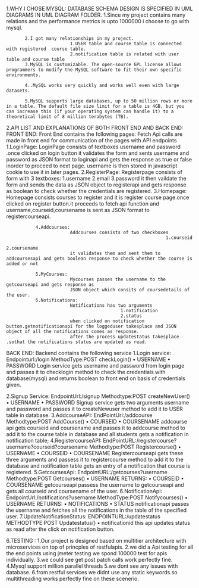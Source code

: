 1.WHY I CHOSE MYSQL:
           DATABASE SCHEMA DESIGN IS SPECIFIED IN UML DIAGRAMS IN UML DIAGRAM FOLDER. 
           1.Since my project contains many relations and the performance metrics is upto 1000000 i choose to go with mysql.
           
           2.I got many relationships in my project.
                            1.USER table and course table is connected with registered  course table.
                            2.notification table is related with user table and course table  
           3.MySQL is customizable. The open-source GPL license allows programmers to modify the MySQL software to fit their own specific environments.
           
           4..MySQL works very quickly and works well even with large datasets.
           
           5.MySQL supports large databases, up to 50 million rows or more in a table. The default file size limit for a table is 4GB, but you can increase this (if your operating system can handle it) to a theoretical limit of 8 million terabytes (TB).
2.API LIST AND EXPLANATIONS OF BOTH FRONT END AND BACK END:
   FRONT END:
   Front End contains the following pages:
              Fetch Api calls are made in front end for communication of the pages with API endpoints 
               1.LoginPage:
                            LoginPage consists of textboxes username and password .once clicked on login
                            button it validates the form and sents username and password as JSON format to 
                            loginapi and gets the response as true or false inorder to proceed to next page.
                            username is then stored in javascript cookie to use it in later pages.
               2.RegisterPage:
                            Registerpage consists of form with 3 textboxes:
                                                                        1.username
                                                                        2.email
                                                                        3.password
                            it then vaildate the form and sends the data as JSON object to registerapi and gets response as boolean to check whether the credentials are registered.
               3.Homepage:
                          Homepage consists courses to register and it is register course page.once clicked on register button.it proceeds to fetch api function and username,courseid,coursename is sent as JSON format to registercourseapi.
                        

               4.Addcourses:
                            Addcourses consists of two checkboxes
                                                                1.courseid
                                                                2.coursename
                            it validates them and sent them to addcoursesapi and gets boolean response to check whether the course is added or not

               5.MyCourses:
                            Mycourses passes the username to the getcourseapi and gets response as 
                            JSON object which consits of coursedetails of the user.
               6.Notifications:
                            Notifications has two arguments 
                                               1.notification
                                               2.status
                            when clicked on notification button.getnotificationapi for the loggeduser takesplace and JSON object of all the notifications comes as response.
                            after the process updatestatus takesplace .sothat the notifications status are updated as read.
BACK END:
    Backend contains the following service
1.Login service:
 Endpointurl:/login
 MethodType:POST
          	checkLogin()
•	USERNAME
•	PASSWORD
Login service gets username and password from login page and passes it to checklogin method to check the credentials with database(mysql) and returns boolean to front end on basis of credentials given.

2.Signup Service:
		EndpointUrl:/signup
		Methodtype:POST
     		createNewUser()
•	USERNAME
•	PASSWORD
Signup service gets two arguments username and password and passes it to createNewuser method to add it to USER table in database.
3.AddcourseAPI:
                EndPointUrl:/addcourse
                Methodtype:POST
               AddCourse()
•	COURSEID
•	COURSENAME
addcourse api gets courseid and coursename and passes it to addcourse method to add it to the course table in database and all students gets a notification in notification table;
4.RegistercourseAPI:
                   EndPointURL:/registercourse?username?courseid?coursename
  			Methodtype:POST
                   Registercourse()
•	USERNAME
•	COURSEID
•	COURSENAME
Registercourseapi gets these three arguments and passess it to registercourse method to add it to the database and notification table gets an entry  of a notification that course is registered. 
5.GetcoursesApi:
  		   EndpointURL:/getcourses?username
               Methodtype:POST
               Getcourses()
•	USERNAME
         	RETURNS:
•	COURSEID
•	COURSENAME
getcourseapi passess the username to getcourseapi and gets all courseid and coursename of the user.
6.NotificationApi:
          		EndpointUrl:/notifications?username
                   MethodType:POST
                   Notifycourses()
•	USERNAME
RETURNS:
•	NOTIFICATIONS
•	STATUS
notificationapi passes the username and fetches all the notifications in the table of the specified user. 
7.UpdateNotificationStatus:
                    ENDPOINTURL:/updatestatus
                     METHODTYPE:POST
Updatestatus()
•	notificationid
this api updates status as read after the click on notification button.

6.TESTING :
            1.Our project is designed based on multitier architecture with microservices on top of princples of restfulapis.
            2.we did a Api testing for all the end points  using jmeter testing we spond 100000 test for apis 
            individually.
            3.we could see get post patch calls work perfectly fine.
            4.Mysql support million parallel threads
            5.we dont see any issues with database.
            6.from restful services we didnt use any static keywords.so multithreading works perfectly fine on these scenerio.
